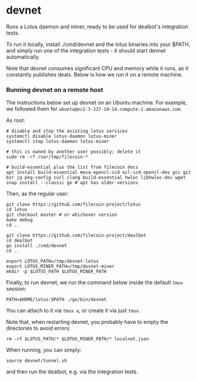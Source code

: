 # devnet

Runs a Lotus daemon and miner, ready to be used for dealbot's integration tests.

To run it locally, install ./cmd/devnet and the lotus binaries into your $PATH, and
simply run one of the integration tests - it should start devnet automatically.

Note that devnet consumes significant CPU and memory while it runs, as it
constantly publishes deals. Below is how we run it on a remote machine.

### Running devnet on a remote host

The instructions below set up devnet on an Ubuntu machine. For example, we
followed them for `ubuntu@ec2-3-237-19-14.compute-1.amazonaws.com`.

As root:

	# disable and stop the existing lotus services
	systemctl disable lotus-daemon lotus-miner
	systemctl stop lotus-daemon lotus-miner

	# this is owned by another user possibly; delete it
	sudo rm -rf /var/tmp/filecoin-*

	# build-essential plus the list from filecoin docs
	apt install build-essential mesa-opencl-icd ocl-icd-opencl-dev gcc git bzr jq pkg-config curl clang build-essential hwloc libhwloc-dev wget
	snap install --classic go # apt has older versions

Then, as the regular user:

	git clone https://github.com/filecoin-project/lotus
	cd lotus
	git checkout master # or whichever version
	make debug
	cd ..

	git clone https://github.com/filecoin-project/dealbot
	cd dealbot
	go install ./cmd/devnet
	cd ..

	export LOTUS_PATH=/tmp/devnet-lotus
	export LOTUS_MINER_PATH=/tmp/devnet-miner
	mkdir -p $LOTUS_PATH $LOTUS_MINER_PATH

Finally, to run devnet, we run the command below inside the default `tmux` session:

	PATH=$HOME/lotus:$PATH ./go/bin/devnet

You can attach to it via `tmux a`, or create it via just `tmux`.

Note that, when restarting devnet, you probably have to empty the directories to
avoid errors:

	rm -rf $LOTUS_PATH/* $LOTUS_MINER_PATH/* localnet.json

When running, you can simply:

	source devnet/tunnel.sh

and then run the dealbot, e.g. via the integration tests.
